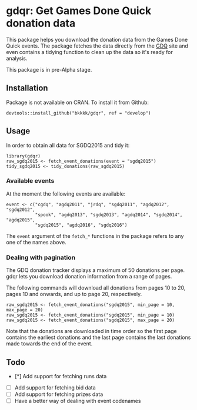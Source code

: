 # gdqr: Get Games Done Quick donation data

This package helps you download the donation data from the Games Done Quick events. The package
fetches the data directly from the [GDQ](http://gamesdonequick.com/) site and even contains a tidying
function to clean up the data so it's ready for analysis.

This package is in pre-Alpha stage.

## Installation

Package is not available on CRAN. To install it from Github:

    devtools::install_github("bkkkk/gdqr", ref = "develop")

## Usage

In order to obtain all data for SGDQ2015 and tidy it:

    library(gdqr)
    raw_sgdq2015 <- fetch_event_donations(event = "sgdq2015")
    tidy_sgdq2015 <- tidy_donations(raw_sgdq2015)

### Available events

At the moment the following events are available:

    event <- c("cgdq", "agdq2011", "jrdq", "sgdq2011", "agdq2012", "sgdq2012",
               "spook", "agdq2013", "sgdq2013", "agdq2014", "sgdq2014", "agdq2015",
               "sgdq2015", "agdq2016", "sgdq2016")

The `event` argument of the `fetch_*` functions in the package refers to any one of the names above.

### Dealing with pagination

The GDQ donation tracker displays a maximum of 50 donations per page. gdqr lets you download donation information from a range of pages.

The following commands will download all donations from pages 10 to 20, pages 10 and onwards, and up to page 20, respectively. 

    raw_sgdq2015 <- fetch_event_donations("sgdq2015", min_page = 10, max_page = 20)
    raw_sgdq2015 <- fetch_event_donations("sgdq2015", min_page = 10)
    raw_sgdq2015 <- fetch_event_donations("sgdq2015", max_page = 20)

Note that the donations are downloaded in time order so the first page contains the earliest donations and the last page contains the last donations made towards the end of the event.

## Todo

* [*] Add support for fetching runs data
* [ ] Add support for fetching bid data
* [ ] Add support for fetching prizes data
* [ ] Have a better way of dealing with event codenames
